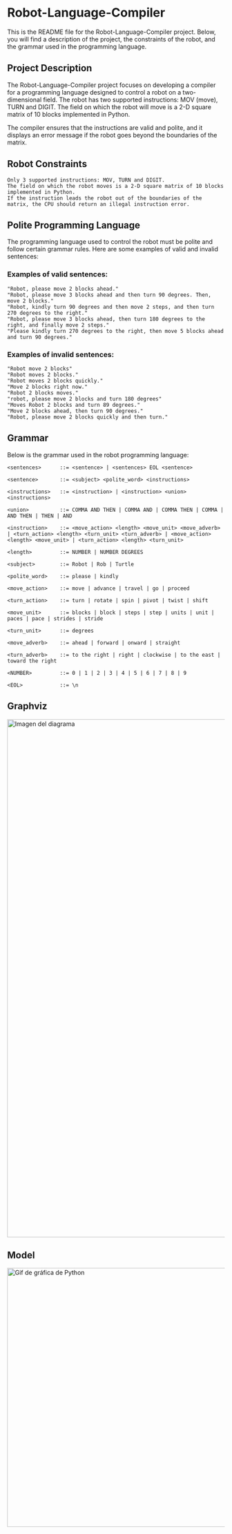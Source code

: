 # Robot-Language-Compiler

This is the README file for the Robot-Language-Compiler project. Below, you will find a description of the project, the constraints of the robot, and the grammar used in the programming language.

## Project Description

The Robot-Language-Compiler project focuses on developing a compiler for a programming language designed to control a robot on a two-dimensional field. The robot has two supported instructions: MOV (move), TURN and DIGIT. The field on which the robot will move is a 2-D square matrix of 10 blocks implemented in Python.

The compiler ensures that the instructions are valid and polite, and it displays an error message if the robot goes beyond the boundaries of the matrix.

## Robot Constraints

    Only 3 supported instructions: MOV, TURN and DIGIT.
    The field on which the robot moves is a 2-D square matrix of 10 blocks implemented in Python.
    If the instruction leads the robot out of the boundaries of the matrix, the CPU should return an illegal instruction error.

## Polite Programming Language

The programming language used to control the robot must be polite and follow certain grammar rules. Here are some examples of valid and invalid sentences:
### Examples of valid sentences:

    "Robot, please move 2 blocks ahead."
    "Robot, please move 3 blocks ahead and then turn 90 degrees. Then, move 2 blocks."
    "Robot, kindly turn 90 degrees and then move 2 steps, and then turn 270 degrees to the right."
    "Robot, please move 3 blocks ahead, then turn 180 degrees to the right, and finally move 2 steps."
    "Please kindly turn 270 degrees to the right, then move 5 blocks ahead and turn 90 degrees."

### Examples of invalid sentences:

    "Robot move 2 blocks"
    "Robot moves 2 blocks."
    "Robot moves 2 blocks quickly."
    "Move 2 blocks right now."
    "Robot 2 blocks moves."
    "robot, please move 2 blocks and turn 180 degrees"
    "Moves Robot 2 blocks and turn 89 degrees."
    "Move 2 blocks ahead, then turn 90 degrees."
    "Robot, please move 2 blocks quickly and then turn."

## Grammar

Below is the grammar used in the robot programming language:

```<sentences>      ::= <sentence> | <sentences> EOL <sentence>```

```<sentence>       ::= <subject> <polite_word> <instructions>```

```<instructions>   ::= <instruction> | <instruction> <union> <instructions>```

```<union>          ::= COMMA AND THEN | COMMA AND | COMMA THEN | COMMA | AND THEN | THEN | AND```

```<instruction>    ::= <move_action> <length> <move_unit> <move_adverb> | <turn_action> <length> <turn_unit> <turn_adverb> | <move_action> <length> <move_unit> | <turn_action> <length> <turn_unit>```

```<length>         ::= NUMBER | NUMBER DEGREES```

```<subject>        ::= Robot | Rob | Turtle```

```<polite_word>    ::= please | kindly```

```<move_action>    ::= move | advance | travel | go | proceed```

```<turn_action>    ::= turn | rotate | spin | pivot | twist | shift```

```<move_unit>      ::= blocks | block | steps | step | units | unit | paces | pace | strides | stride```

```<turn_unit>      ::= degrees```

```<move_adverb>    ::= ahead | forward | onward | straight```

```<turn_adverb>    ::= to the right | right | clockwise | to the east | toward the right```

```<NUMBER>         ::= 0 | 1 | 2 | 3 | 4 | 5 | 6 | 7 | 8 | 9```

```<EOL>            ::= \n```

## Graphviz
<img src="graphviz_grammar.png" alt="Imagen del diagrama" width="1200">

## Model
<img src="graph.gif" alt="Gif de gráfica de Python" width="600">

